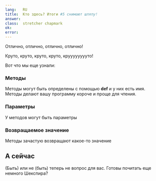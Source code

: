 ```yaml
---
lang:   RU
title:  Кто здесь? Итоги #5 снимают шляпу!
answer:
class:  stretcher chapmark
ok:
error:
---
```


Отлично, отлично, отлично, отлично!

Круто, круто, круто, круто, крууууууууто! 

Вот что мы еще узнали:

### Методы
Методы могут быть определены с помощью __def__ и у них есть имя.
Методы делают вашу программу короче и проще для чтения.

### Параметры
У методов могут быть параметры

### Возвращаемое значение
Методы зачастую возвращают какое-то значение

## А сейчас
(Быть) или не (быть) теперь не вопрос для вас. Готовы почитать еще немного
Шекспира?
